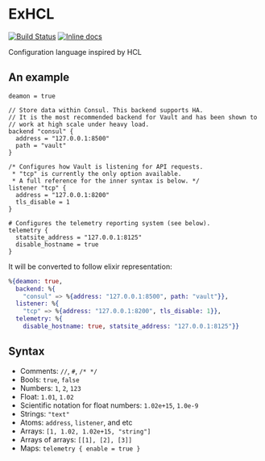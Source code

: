 # ExHCL

[![Build Status](https://travis-ci.org/asakura/exhcl.svg?branch=master)](https://travis-ci.org/asakura/exhcl)
[![Inline docs](http://inch-ci.org/github/asakura/exhcl.svg?branch=master&style=flat)](http://inch-ci.org/github/asakura/exhcl)

Configuration language inspired by HCL

## An example

```hcl
deamon = true

// Store data within Consul. This backend supports HA.
// It is the most recommended backend for Vault and has been shown to
// work at high scale under heavy load.
backend "consul" {
  address = "127.0.0.1:8500"
  path = "vault"
}

/* Configures how Vault is listening for API requests.
 * "tcp" is currently the only option available.
 * A full reference for the inner syntax is below. */
listener "tcp" {
  address = "127.0.0.1:8200"
  tls_disable = 1
}

# Configures the telemetry reporting system (see below).
telemetry {
  statsite_address = "127.0.0.1:8125"
  disable_hostname = true
}
```

It will be converted to follow elixir representation:

```elixir
%{deamon: true,
  backend: %{
    "consul" => %{address: "127.0.0.1:8500", path: "vault"}},
  listener: %{
    "tcp" => %{address: "127.0.0.1:8200", tls_disable: 1}},
  telemetry: %{
    disable_hostname: true, statsite_address: "127.0.0.1:8125"}}
```

## Syntax

* Comments: `//`, `#`, `/* */`
* Bools: `true`, `false`
* Numbers: `1`, `2`, `123`
* Float: `1.01`, `1.02`
* Scientific notation for float numbers: `1.02e+15`, `1.0e-9`
* Strings: `"text"`
* Atoms: `address`, `listener`, and etc
* Arrays: `[1, 1.02, 1.02e+15, "string"]`
* Arrays of arrays: `[[1], [2], [3]]`
* Maps: `telemetry { enable = true }`
